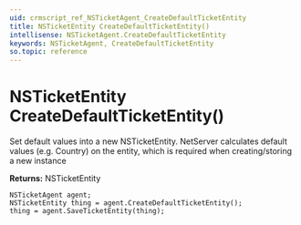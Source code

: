 ```yaml
---
uid: crmscript_ref_NSTicketAgent_CreateDefaultTicketEntity
title: NSTicketEntity CreateDefaultTicketEntity()
intellisense: NSTicketAgent.CreateDefaultTicketEntity
keywords: NSTicketAgent, CreateDefaultTicketEntity
so.topic: reference
---
```


# NSTicketEntity CreateDefaultTicketEntity()

Set default values into a new NSTicketEntity.
NetServer calculates default values (e.g. Country) on the entity, which is required when creating/storing a new instance

**Returns:** NSTicketEntity

```crmscript
NSTicketAgent agent;
NSTicketEntity thing = agent.CreateDefaultTicketEntity();
thing = agent.SaveTicketEntity(thing);
```

